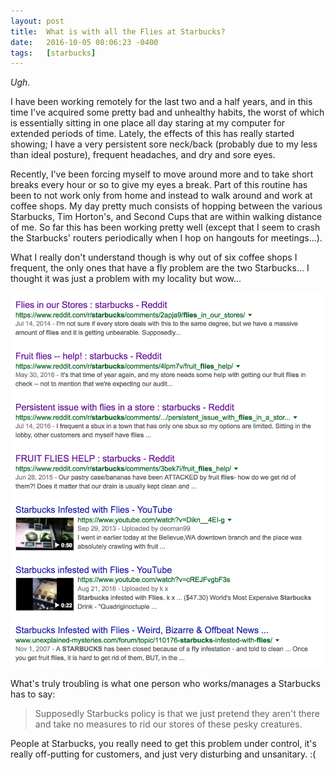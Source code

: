 ```yaml
---
layout: post
title:  What is with all the Flies at Starbucks?
date:   2016-10-05 08:06:23 -0400
tags:   [starbucks]
---
```

*Ugh*.

I have been working remotely for the last two and a half years, and in this time I've acquired some pretty bad and unhealthy habits, the worst of which is essentially sitting in one place all day staring at my computer for extended periods of time. Lately, the effects of this has really started showing; I have a very persistent sore neck/back (probably due to my less than ideal posture), frequent headaches, and dry and sore eyes.

Recently, I've been forcing myself to move around more and to take short breaks every hour or so to give my eyes a break. Part of this routine has been to not work only from home and instead to walk around and work at coffee shops. My day pretty much consists of hopping between the various Starbucks, Tim Horton's, and Second Cups that are within walking distance of me. So far this has been working pretty well (except that I seem to crash the Starbucks' routers periodically when I hop on hangouts for meetings...).

What I really don't understand though is why out of six coffee shops I frequent, the only ones that have a fly problem are the two Starbucks... I thought it was just a problem with my locality but wow...

![Starbucks fly problem](/assets/starbucks-flies.png)

What's truly troubling is what one person who works/manages a Starbucks has to say:

> Supposedly Starbucks policy is that we just pretend they aren't there and take no measures to rid our stores of these pesky creatures.

People at Starbucks, you really need to get this problem under control, it's really off-putting for customers, and just very disturbing and unsanitary. :(

